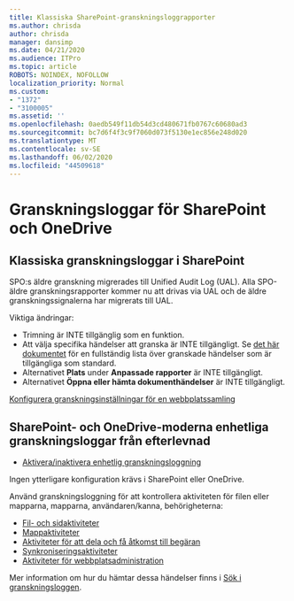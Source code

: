 ```yaml
---
title: Klassiska SharePoint-granskningsloggrapporter
ms.author: chrisda
author: chrisda
manager: dansimp
ms.date: 04/21/2020
ms.audience: ITPro
ms.topic: article
ROBOTS: NOINDEX, NOFOLLOW
localization_priority: Normal
ms.custom:
- "1372"
- "3100005"
ms.assetid: ''
ms.openlocfilehash: 0aedb549f11db54d3cd480671fb0767c60680ad3
ms.sourcegitcommit: bc7d6f4f3c9f7060d073f5130e1ec856e248d020
ms.translationtype: MT
ms.contentlocale: sv-SE
ms.lasthandoff: 06/02/2020
ms.locfileid: "44509618"
---
```

# <a name="sharepoint-and-onedrive-audit-logs"></a>Granskningsloggar för SharePoint och OneDrive

## <a name="sharepoint-classic-audit-logs"></a>Klassiska granskningsloggar i SharePoint

SPO:s äldre granskning migrerades till Unified Audit Log (UAL). Alla SPO-äldre granskningsrapporter kommer nu att drivas via UAL och de äldre granskningssignalerna har migrerats till UAL.

Viktiga ändringar:

* Trimning är INTE tillgänglig som en funktion.
* Att välja specifika händelser att granska är INTE tillgängligt. Se [det här dokumentet](https://docs.microsoft.com/microsoft-365/compliance/search-the-audit-log-in-security-and-compliance) för en fullständig lista över granskade händelser som är tillgängliga som standard.
* Alternativet **Plats** under **Anpassade rapporter** är INTE tillgängligt.
* Alternativet **Öppna eller hämta dokumenthändelser** är INTE tillgängligt.

[Konfigurera granskningsinställningar för en webbplatssamling](https://support.office.com/article/Configure-audit-settings-for-a-site-collection-A9920C97-38C0-44F2-8BCB-4CF1E2AE22D2)

## <a name="sharepoint-and-onedrive-modern-unified-audit-logs-from-compliance"></a>SharePoint- och OneDrive-moderna enhetliga granskningsloggar från efterlevnad

* [Aktivera/inaktivera enhetlig granskningsloggning](https://docs.microsoft.com/microsoft-365/compliance/turn-audit-log-search-on-or-off) 

Ingen ytterligare konfiguration krävs i SharePoint eller OneDrive.

Använd granskningsloggning för att kontrollera aktiviteten för filen eller mapparna, mapparna, användaren/kanna, behörigheterna:

* [Fil- och sidaktiviteter](https://docs.microsoft.com/microsoft-365/compliance/search-the-audit-log-in-security-and-compliance)
* [Mappaktiviteter](https://docs.microsoft.com/microsoft-365/compliance/search-the-audit-log-in-security-and-compliance#folder-activities)
* [Aktiviteter för att dela och få åtkomst till begäran](https://docs.microsoft.com/microsoft-365/compliance/search-the-audit-log-in-security-and-compliance#sharing-and-access-request-activities)
* [Synkroniseringsaktiviteter](https://docs.microsoft.com/microsoft-365/compliance/search-the-audit-log-in-security-and-compliance#synchronization-activities)
* [Aktiviteter för webbplatsadministration](https://docs.microsoft.com/microsoft-365/compliance/search-the-audit-log-in-security-and-compliance#site-administration-activities)

Mer information om hur du hämtar dessa händelser finns i [Sök i granskningsloggen](https://docs.microsoft.com/microsoft-365/compliance/search-the-audit-log-in-security-and-compliance#search-the-audit-log).
